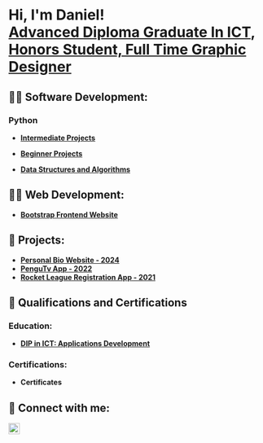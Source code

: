 <h1>Hi, I'm Daniel! <br/><a href="https://www.linkedin.com/in/daniel-marais-565494208">Advanced Diploma Graduate In ICT</a>, <a href="https://www.linkedin.com/in/daniel-marais-565494208">Honors Student, Full Time Graphic Designer</a></h1>

<h2>👨‍💻 Software Development:</h2>

<h3>Python</h3>

- <b>[Intermediate Projects](https://github.com/ItchiSushi/IntermediateProjects)</b>

- <b>[Beginner Projects](https://github.com/ItchiSushi/BeginnerProjects)</b>

- <b>[Data Structures and Algorithms](https://github.com/ItchiSushi/Data-Structures-and-Algorithms-Python)</b>


<h2>👨‍💻 Web Development:</h2> 

- <b>[Bootstrap Frontend Website](https://github.com/ItchiSushi/bootstrap-frontend-website/tree/main)
<h2> 🐧 Projects: </h2>

 - [Personal Bio Website - 2024](https://github.com/ItchiSushi/personalbiowebsite)
 - [PenguTv App - 2022](https://github.com/ItchiSushi/Personal-Projects/tree/main/PenguTv)
 - [Rocket League Registration App - 2021](https://github.com/ItchiSushi/Personal-Projects/tree/main/Rocket%20League%20Registration)
  
<h2>📜 Qualifications and Certifications</h2>
  
<h3>Education:</h3>

- [DIP in ICT: Applications Development](https://github.com/ItchiSushi/Education-and-Certifications/tree/main/Education)
  
<h3>Certifications:</h3>

- Certificates
    
<h2> 🤳 Connect with me:</h2>

[<img align="left" alt="JoshMadakor | LinkedIn" width="22px" src="https://cdn.jsdelivr.net/npm/simple-icons@v3/icons/linkedin.svg" />][linkedin]


[linkedin]: https://www.linkedin.com/in/daniel-marais-oct/

